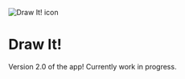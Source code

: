 ![Draw It! icon](http://drawit.cloudmineapp.com/assets/ic_launcher.png)

# Draw It!

Version 2.0 of the app! Currently work in progress.
